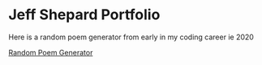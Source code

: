 # Jeff Shepard Portfolio

Here is a random poem generator from early in my coding career ie 2020

[Random Poem Generator](http://msn.com)

